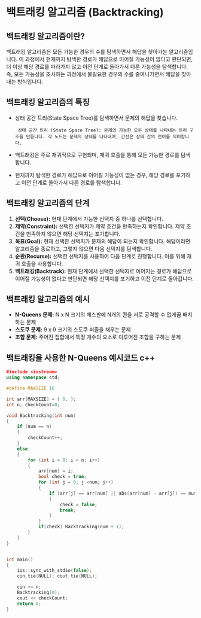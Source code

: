 # 백트래킹 알고리즘 (Backtracking)

## 백트래킹 알고리즘이란?
 백트래킹 알고리즘은 모든 가능한 경우의 수를 탐색하면서 해답을 찾아가는 알고리즘입니다. 이 과정에서 현재까지 탐색한 경로가 해답으로 이어질 가능성이 없다고 판단되면, 더 이상 해당 경로를 따라가지 않고 이전 단계로 돌아가서 다른 가능성을 탐색합니다. 즉, 모든 가능성을 조사하는 과정에서 불필요한 경우의 수를 줄여나가면서 해답을 찾아내는 방식입니다.

## 백트래킹 알고리즘의 특징
 * 상태 공간 트리(State Space Tree)를 탐색하면서 문제의 해답을 찾습니다.   

		상태 공간 트리 (State Space Tree): 문제의 가능한 모든 상태를 나타내는 트리 구조를 만듭니다. 각 노드는 문제의 상태를 나타내며, 간선은 상태 간의 전이를 의미합니다.
 
 * 백트래킹은 주로 재귀적으로 구현되며, 재귀 호출을 통해 모든 가능한 경로를 탐색합니다.
 * 현재까지 탐색한 경로가 해답으로 이어질 가능성이 없는 경우, 해당 경로를 포기하고 이전 단계로 돌아가서 다른 경로를 탐색합니다.

## 백트래킹 알고리즘의 단계
1. **선택(Choose):** 현재 단계에서 가능한 선택지 중 하나를 선택합니다.
2. **제약(Constraint):** 선택한 선택지가 제약 조건을 만족하는지 확인합니다. 제약 조건을 만족하지 않으면 해당 선택지는 포기합니다.
3. **목표(Goal):** 현재 선택한 선택지가 문제의 해답이 되는지 확인합니다. 해답이라면 알고리즘을 종료하고, 그렇지 않으면 다음 선택지를 탐색합니다.
4. **순환(Recurse):** 선택한 선택지를 사용하여 다음 단계로 진행합니다. 이를 위해 재귀 호출을 사용합니다.
5. **백트래킹(Backtrack):** 현재 단계에서 선택한 선택지로 이어지는 경로가 해답으로 이어질 가능성이 없다고 판단되면 해당 선택지를 포기하고 이전 단계로 돌아갑니다.

## 백트래킹 알고리즘의 예시
 * **N-Queens 문제:** N x N 크기의 체스판에 N개의 퀸을 서로 공격할 수 없게끔 배치하는 문제
 * **스도쿠 문제:** 9 x 9 크기의 스도쿠 퍼즐을 채우는 문제
 * **조합 문제:** 주어진 집합에서 특정 개수의 요소로 이루어진 조합을 구하는 문제

## 백트래킹을 사용한 N-Queens 예시코드 c++
 
```cpp
﻿#include <iostream>
using namespace std;

#define MAXSIZE 16

int arr[MAXSIZE] = { 0, };
int n, checkCount=0;

void Backtracking(int num)
{
	if (num == n)
	{
		checkCount++;
	}
	else
	{
		for (int i = 0; i < n; i++)
		{
			arr[num] = i;
			bool check = true;
			for (int j = 0; j <num; j++)
			{
				if (arr[j] == arr[num] || abs(arr[num] - arr[j]) == num-j)
				{
					check = false;
					break;
				}
			}
			if(check) Backtracking(num + 1);
		}
	}
}


int main()
{
	ios::sync_with_stdio(false);
	cin.tie(NULL); cout.tie(NULL);

	cin >> n;
	Backtracking(0);
	cout << checkCount;
	return 0;
}
```